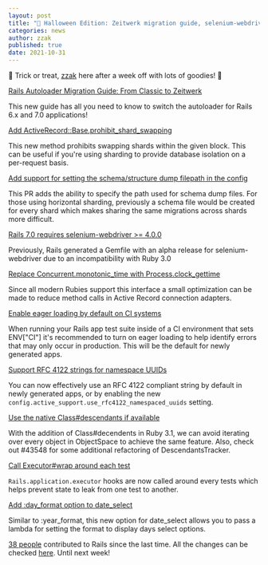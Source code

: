 ```yaml
---
layout: post
title: "🎃 Halloween Edition: Zeitwerk migration guide, selenium-webdriver, and some Ruby 3.1 snacks"
categories: news
author: zzak
published: true
date: 2021-10-31
---
```


🍭 Trick or treat, [zzak](https://github.com/zzak) here after a week off with lots of goodies! 🍬

  

[Rails Autoloader Migration Guide: From Classic to Zeitwerk](https://edgeguides.rubyonrails.org/classic_to_zeitwerk_howto.html)

This new guide has all you need to know to switch the autoloader for Rails 6.x and 7.0 applications!

  

[Add ActiveRecord::Base.prohibit\_shard\_swapping](https://github.com/rails/rails/pull/43485)

This new method prohibits swapping shards within the given block. This can be useful if you're using sharding to provide database isolation on a per-request basis.

  

[Add support for setting the schema/structure dump filepath in the config](https://github.com/rails/rails/pull/43530)

This PR adds the ability to specify the path used for schema dump files. For those using horizontal sharding, previously a schema file would be created for every shard which makes sharing the same migrations across shards more difficult.

  

[Rails 7.0 requires selenium-webdriver \>= 4.0.0](https://github.com/rails/rails/pull/43498)

Previously, Rails generated a Gemfile with an alpha release for selenium-webdriver due to an incompatibility with Ruby 3.0

  

[Replace Concurrent.monotonic\_time with Process.clock\_gettime](https://github.com/rails/rails/pull/43502)

Since all modern Rubies support this interface a small optimization can be made to reduce method calls in Active Record connection adapters.

  

[Enable eager loading by default on CI systems](https://github.com/rails/rails/pull/43508)

When running your Rails app test suite inside of a CI environment that sets ENV["CI"] it's recommended to turn on eager loading to help identify errors that may only occur in production. This will be the default for newly generated apps.

  

[Support RFC 4122 strings for namespace UUIDs](https://github.com/rails/rails/pull/37682)

You can now effectively use an RFC 4122 compliant string by default in newly generated apps, or by enabling the new `config.active_support.use_rfc4122_namespaced_uuids` setting.

  

[Use the native Class#descendants if available](https://github.com/rails/rails/pull/43481)

With the addition of Class#decendents in Ruby 3.1, we can avoid iterating over every object in ObjectSpace to achieve the same feature. Also, check out #43548 for some additional refactoring of DescendantsTracker.

  

[Call Executor#wrap around each test](https://github.com/rails/rails/pull/43550)

`Rails.application.executor` hooks are now called around every tests which helps prevent state to leak from one test to another.

  

[Add :day\_format option to date\_select](https://github.com/rails/rails/pull/43567)

Similar to :year\_format, this new option for date\_select allows you to pass a lambda for setting the format to display days select options.

  
[38 people](https://contributors.rubyonrails.org/contributors/in-time-window/20211016-20211031) contributed to Rails since the last time. All the changes can be checked [here](https://github.com/rails/rails/compare/@%7B2021-10-15%7D...main@%7B2021-10-31%7D). Until next week!

